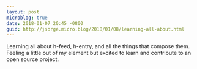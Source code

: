```yaml
---
layout: post
microblog: true
date: 2018-01-07 20:45 -0800
guid: http://jsorge.micro.blog/2018/01/08/learning-all-about.html
---
```

Learning all about h-feed, h-entry, and all the things that compose them. Feeling a little out of my element but excited to learn and contribute to an open source project.
